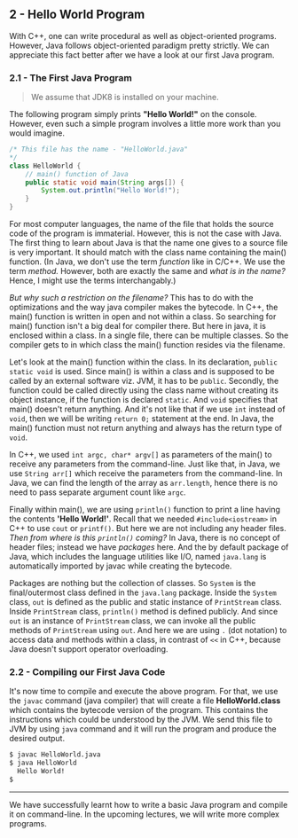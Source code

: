 ## 2 - Hello World Program

With C++, one can write procedural as well as object-oriented programs. However, Java follows object-oriented paradigm pretty strictly. We can appreciate this fact better after we have a look at our first Java program. 

### 2.1 - The First Java Program

> We assume that JDK8 is installed on your machine.

The following program simply prints **"Hello World!"** on the console. However, even such a simple program involves a little more work than you would imagine. 

```Java
/* This file has the name - "HelloWorld.java"
*/
class HelloWorld {
    // main() function of Java
    public static void main(String args[]) {
        System.out.println("Hello World!");
    }
}
```

For most computer languages, the name of the file that holds the source code of the program is immaterial. However, this is not the case with Java. The first thing to learn about Java is that the name one gives to a source file is very important. It should match with the class name containing the main() function. (In Java, we don't use the term _function_ like in C/C++. We use the term _method._ However, both are exactly the same and _what is in the name?_ Hence, I might use the terms interchangably.)

_But why such a restriction on the filename?_ This has to do with the optimizations and the way java compiler makes the bytecode. In C++, the main() function is written in open and not within a class. So searching for main() function isn't a big deal for compiler there. But here in java, it is enclosed within a class. In a single file, there can be multiple classes. So the compiler gets to in which class the main() function resides via the filename. 

Let's look at the main() function within the class. In its declaration, `public static void` is used. Since main() is within a class and is supposed to be called by an external software viz. JVM, it has to be `public`. Secondly, the function could be called directly using the class name without creating its object instance, if the function is declared `static`. And `void` specifies that main() doesn't return anything. And it's not like that if we use `int` instead of `void`, then we will be writing `return 0;` statement at the end. In Java, the main() function must not return anything and always has the return type of `void`. 

In C++, we used `int argc, char* argv[]` as parameters of the main() to receive any parameters from the command-line. Just like that, in Java, we use `String arr[]` which receive the parameters from the command-line. In Java, we can find the length of the array as `arr.length`, hence there is no need to pass separate argument count like `argc`. 

Finally within main(), we are using `println()` function to print a line having the contents **'Hello World!'**. Recall that we needed `#include<iostream>` in C++ to use `cout` or `printf()`. But here we are not including any header files. _Then from where is this `println()` coming?_ In Java, there is no concept of header files; instead we have _packages_ here. And the by default package of Java, which includes the language utilities like I/O, named `java.lang` is automatically imported by javac while creating the bytecode. 

Packages are nothing but the collection of classes. So `System` is the final/outermost class defined in the `java.lang` package. Inside the `System` class, `out` is defined as the public and static instance of `PrintStream` class. Inside `PrintStream` class, `println()` method is defined publicly. And since `out` is an instance of `PrintStream` class, we can invoke all the public methods of `PrintStream` using `out`. And here we are using `.` (dot notation) to access data and methods within a class, in contrast of `<<` in C++, because Java doesn't support operator overloading. 

### 2.2 - Compiling our First Java Code

It's now time to compile and execute the above program. For that, we use the `javac` command (java compiler) that will create a file **HelloWorld.class** which contains the bytecode version of the program. This contains the instructions which could be understood by the JVM. We send this file to JVM by using `java` command and it will run the program and produce the desired output. 

```bash
$ javac HelloWorld.java 
$ java HelloWorld
  Hello World!
$
```

<hr/>

We have successfully learnt how to write a basic Java program and compile it on command-line. In the upcoming lectures, we will write more complex programs. 